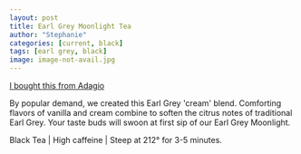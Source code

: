 ```yaml
---
layout: post
title: Earl Grey Moonlight Tea
author: "Stephanie"
categories: [current, black]
tags: [earl grey, black]
image: image-not-avail.jpg
---
```


[I bought this from Adagio](https://www.adagio.com/black/earl_grey_moonlight.html)

By popular demand, we created this Earl Grey 'cream' blend. Comforting flavors of vanilla and cream combine to soften the citrus notes of traditional Earl Grey. Your taste buds will swoon at first sip of our Earl Grey Moonlight.

Black Tea | High caffeine | Steep at 212° for 3-5 minutes.
